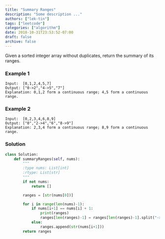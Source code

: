 ```yaml
---
title: "Summary Ranges"
description: "Some description ..."
authors: ["lek-tin"]
tags: ["leetcode"]
categories: ["algorithm"]
date: 2018-10-31T23:53:52-07:00
draft: false
archive: false
---
```

Given a sorted integer array without duplicates, return the summary of its ranges.

### Example 1
```
Input:  [0,1,2,4,5,7]
Output: ["0->2","4->5","7"]
Explanation: 0,1,2 form a continuous range; 4,5 form a continuous range.
```
### Example 2
```
Input:  [0,2,3,4,6,8,9]
Output: ["0","2->4","6","8->9"]
Explanation: 2,3,4 form a continuous range; 8,9 form a continuous range.
```
### Solution
```python
class Solution:
    def summaryRanges(self, nums):
        """
        :type nums: List[int]
        :rtype: List[str]
        """
        if not nums:
            return []

        ranges = [str(nums[0])]

        for i in range(len(nums)-1):
            if nums[i+1] == nums[i] + 1:
                print(ranges)
                ranges[len(ranges)-1] = ranges[len(ranges)-1].split("->")[0] + "->" + str(nums[i+1])
            else:
                ranges.append(str(nums[i+1]))
        return ranges
```